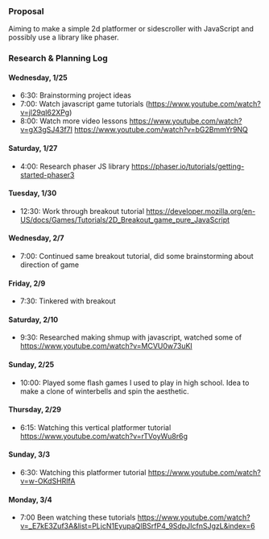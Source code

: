 ### Proposal

Aiming to make a simple 2d platformer or sidescroller with JavaScript and possibly use a library like phaser. 

### Research & Planning Log
#### Wednesday, 1/25
* 6:30: Brainstorming project ideas
* 7:00: Watch javascript game tutorials (https://www.youtube.com/watch?v=jl29qI62XPg)
* 8:00: Watch more video lessons https://www.youtube.com/watch?v=gX3gSJ43f7I https://www.youtube.com/watch?v=bG2BmmYr9NQ
#### Saturday, 1/27 
* 4:00: Research phaser JS library https://phaser.io/tutorials/getting-started-phaser3
#### Tuesday, 1/30
* 12:30: Work through breakout tutorial https://developer.mozilla.org/en-US/docs/Games/Tutorials/2D_Breakout_game_pure_JavaScript
#### Wednesday, 2/7
* 7:00: Continued same breakout tutorial, did some brainstorming about direction of game
#### Friday, 2/9 
* 7:30: Tinkered with breakout 
#### Saturday, 2/10
* 9:30: Researched making shmup with javascript, watched some of https://www.youtube.com/watch?v=MCVU0w73uKI
#### Sunday, 2/25 
* 10:00: Played some flash games I used to play in high school. Idea to make a clone of winterbells and spin the aesthetic. 
#### Thursday, 2/29
* 6:15: Watching this vertical platformer tutorial https://www.youtube.com/watch?v=rTVoyWu8r6g
#### Sunday, 3/3
* 6:30: Watching this platformer tutorial https://www.youtube.com/watch?v=w-OKdSHRlfA
#### Monday, 3/4
* 7:00 Been watching these tutorials https://www.youtube.com/watch?v=_E7kE3Zuf3A&list=PLjcN1EyupaQlBSrfP4_9SdpJIcfnSJgzL&index=6